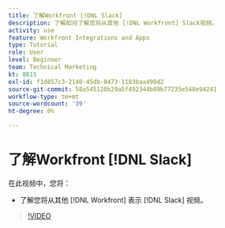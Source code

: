 ```yaml
---
title: 了解Workfront [!DNL Slack]
description: 了解如何了解您将从其他 [!DNL Workfront] Slack视频。
activity: use
feature: Workfront Integrations and Apps
type: Tutorial
role: User
level: Beginner
team: Technical Marketing
kt: 8815
exl-id: f1d857c3-2140-45db-8473-1183baa490d2
source-git-commit: 58a545120b29a5f492344b89b77235e548e94241
workflow-type: tm+mt
source-wordcount: '39'
ht-degree: 0%

---
```


# 了解Workfront [!DNL Slack]

在此视频中，您将：

* 了解您将从其他 [!DNL Workfront] 表示 [!DNL Slack] 视频。

>[!VIDEO](https://video.tv.adobe.com/v/335116/?quality=12)
